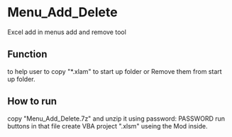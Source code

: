 # Menu_Add_Delete
Excel add in menus add and remove tool
## Function
to help user to copy "*.xlam" to start up folder or Remove them from start up folder.
## How to run
copy "Menu_Add_Delete.7z" and unzip it using password: PASSWORD
run buttons in that file 
create VBA project ".xlsm" useing the Mod inside.
